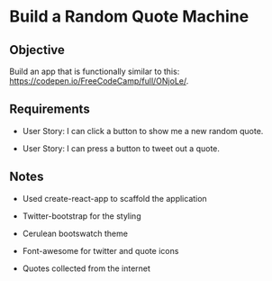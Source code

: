# Build a Random Quote Machine

## Objective

Build an app that is functionally similar to this: https://codepen.io/FreeCodeCamp/full/ONjoLe/.

## Requirements

* User Story: I can click a button to show me a new random quote.

* User Story: I can press a button to tweet out a quote.

## Notes

* Used create-react-app to scaffold the application

* Twitter-bootstrap for the styling

* Cerulean bootswatch theme

* Font-awesome for twitter and quote icons

* Quotes collected from the internet

